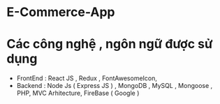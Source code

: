 # E-Commerce-App

# Các công nghệ , ngôn ngữ được sử dụng
  - FrontEnd : React JS , Redux , FontAwesomeIcon,
  - Backend : Node Js ( Express JS ) , MongoDB , MySQL , Mongoose , PHP, MVC Arhitecture, FireBase ( Google )
